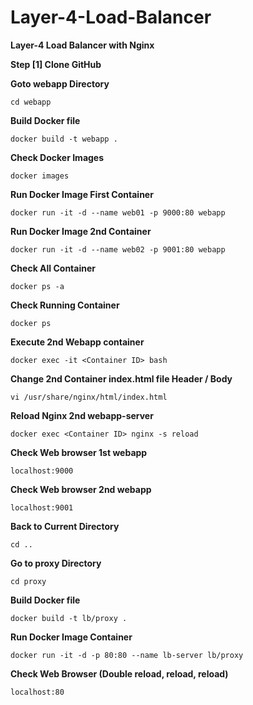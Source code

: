 # Layer-4-Load-Balancer
**Layer-4 Load Balancer with Nginx**

**Step [1] Clone GitHub**

**Goto webapp Directory**
    
    cd webapp
    
**Build Docker file**

    docker build -t webapp .

**Check Docker Images**
    
    docker images
    
**Run Docker Image First Container**

    docker run -it -d --name web01 -p 9000:80 webapp
    
**Run Docker Image 2nd Container**

    docker run -it -d --name web02 -p 9001:80 webapp
    
**Check All Container**

    docker ps -a
    
**Check Running Container**

    docker ps

**Execute 2nd Webapp container**

    docker exec -it <Container ID> bash

**Change 2nd Container index.html file Header / Body**

    vi /usr/share/nginx/html/index.html
    
**Reload Nginx 2nd webapp-server** 
 
    docker exec <Container ID> nginx -s reload
    
**Check Web browser 1st webapp**

    localhost:9000

**Check Web browser 2nd webapp**

    localhost:9001
    
**Back to Current Directory**    

    cd ..
    
**Go to proxy Directory**

    cd proxy
    
**Build Docker file**

    docker build -t lb/proxy .

**Run Docker Image Container**

    docker run -it -d -p 80:80 --name lb-server lb/proxy
    
**Check Web Browser (Double reload, reload, reload)**

    localhost:80
